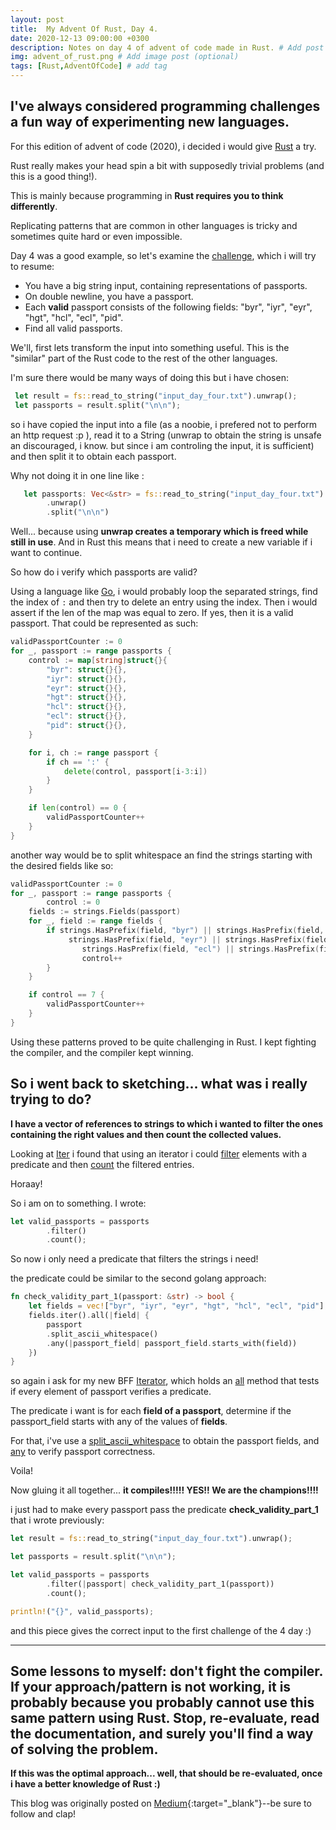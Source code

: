 ```yaml
---
layout: post
title:  My Advent Of Rust, Day 4.
date: 2020-12-13 09:00:00 +0300
description: Notes on day 4 of advent of code made in Rust. # Add post description (optional)
img: advent_of_rust.png # Add image post (optional)
tags: [Rust,AdventOfCode] # add tag
---
```


## I've always considered programming challenges a fun way of experimenting new languages.

For this edition of advent of code (2020), i decided i would give [Rust](https://www.rust-lang.org/) a try.

Rust really makes your head spin a bit with supposedly trivial problems (and this is a good thing!).

This is mainly because programming in **Rust requires you to think differently**.

Replicating patterns that are common in other languages is tricky and sometimes quite hard or even impossible.

Day 4 was a good example, so let's examine the [challenge](https://adventofcode.com/2020/day/4), which i will try to resume:

 - You have a big string input, containing representations of passports.
 - On double newline, you have a passport.
 - Each **valid** passport consists of the following fields: "byr", "iyr", "eyr", "hgt", "hcl", "ecl", "pid".
 - Find all valid passports.

We'll, first lets transform the input into something useful. This is the "similar" part of the Rust code to the rest of the other languages.

I'm sure there would be many ways of doing this but i have chosen:


```rust
 let result = fs::read_to_string("input_day_four.txt").unwrap();
 let passports = result.split("\n\n");
```
  

so i have copied the input into a file (as a noobie, i prefered not to perform an http request :p ), read it to a String (unwrap to obtain the string is unsafe an discouraged, i know. but since i am controling the input, it is sufficient) and then split it to obtain each passport.

Why not doing it in one line like :
```rust
   let passports: Vec<&str> = fs::read_to_string("input_day_four.txt")
        .unwrap()
        .split("\n\n")
```
Well... because using **unwrap creates a temporary which is freed while still in use**. And in Rust this means that i need to create a new variable if i want to continue.

So how do i verify which passports are valid?

Using a language like [Go](https://golang.org/), i would probably loop the separated strings, find the index of `:` and then try to delete an entry using the index. Then i would assert if the len of the map was equal to zero. If yes, then it is a valid passport. That could be represented as such:

```go
validPassportCounter := 0
for _, passport := range passports {
	control := map[string]struct{}{
		"byr": struct{}{},
		"iyr": struct{}{},
		"eyr": struct{}{},
		"hgt": struct{}{},
		"hcl": struct{}{},
		"ecl": struct{}{},
		"pid": struct{}{},
	}

	for i, ch := range passport {
		if ch == ':' {
		  	delete(control, passport[i-3:i])
		}
	}

	if len(control) == 0 {
		validPassportCounter++
	}
}
```
another way would be to split whitespace an find the strings starting with the desired fields like so:

```go
validPassportCounter := 0
for _, passport := range passports {
        control := 0
	fields := strings.Fields(passport)
	for _, field := range fields {
		if strings.HasPrefix(field, "byr") || strings.HasPrefix(field, "iyr") ||
			 strings.HasPrefix(field, "eyr") || strings.HasPrefix(field, "hgt") || 				strings.HasPrefix(field, "hcl") ||
				strings.HasPrefix(field, "ecl") || strings.HasPrefix(field, "pid") {
				control++
		}
	}

	if control == 7 {
		validPassportCounter++
	}
}
```
Using these patterns proved to be quite challenging in Rust. I kept fighting the compiler, and the compiler kept winning.

## So i went back to sketching... what was i really trying to do?

**I have a vector of references to strings to which i wanted to filter the ones containing the right values and then count the collected values.**


Looking at [Iter]( https://doc.rust-lang.org/std/iter/struct.Filter.html#method.count ) i found that using an iterator i could [filter](https://doc.rust-lang.org/std/iter/struct.Filter.html) elements with a predicate and then [count](https://doc.rust-lang.org/std/iter/trait.Iterator.html#method.count) the filtered entries.

Horaay!

So i am on to something. I wrote:
```rust
let valid_passports = passports
        .filter()
        .count();
```
So now i only need a predicate that filters the strings i need!

the predicate could be similar to the second golang approach:
```rust
fn check_validity_part_1(passport: &str) -> bool {
	let fields = vec!["byr", "iyr", "eyr", "hgt", "hcl", "ecl", "pid"];
	fields.iter().all(|field| {
		passport
		.split_ascii_whitespace()
		.any(|passport_field| passport_field.starts_with(field))
	})
}
```
so again i ask for my new BFF [Iterator](https://doc.rust-lang.org/std/iter/trait.Iterator.html), which holds an [all](https://doc.rust-lang.org/std/iter/trait.Iterator.html#method.all) method that tests if every element of passport verifies a predicate.

The predicate i want is for each **field of a passport**, determine if the passport_field starts with any of the values of **fields**.

For that, i've use a  [split_ascii_whitespace](https://doc.rust-lang.org/std/primitive.str.html#method.split_ascii_whitespace) to obtain the passport fields, and [any](https://doc.rust-lang.org/std/iter/trait.Iterator.html#method.any) to verify passport correctness.

Voila!

Now gluing it all together...  **it compiles!!!!! YES!! We are the champions!!!!** 

i just had to make every passport pass the predicate **check_validity_part_1** that i wrote previously:
```rust
let result = fs::read_to_string("input_day_four.txt").unwrap();

let passports = result.split("\n\n");

let valid_passports = passports
        .filter(|passport| check_validity_part_1(passport))
        .count();

println!("{}", valid_passports);
```
and this piece gives the correct input to the first challenge of the 4 day :)

---

## Some lessons to myself: don't fight the compiler. If your approach/pattern is not working, it is probably because you probably cannot use this same pattern using Rust. Stop, re-evaluate, read the documentation, and surely you'll find a way of solving the problem.

**If this was the optimal approach... well, that should be re-evaluated, once i have a better knowledge of Rust :)** 

This blog was originally posted on [Medium](https://seomisw.medium.com/my-advent-of-rust-day-4-bc3a9e76a85b){:target="_blank"}--be sure to follow and clap!

